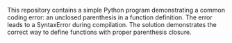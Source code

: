This repository contains a simple Python program demonstrating a common coding error: an unclosed parenthesis in a function definition. The error leads to a SyntaxError during compilation. The solution demonstrates the correct way to define functions with proper parenthesis closure.